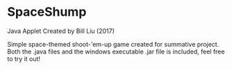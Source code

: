 # SpaceShump

Java Applet Created by Bill Liu (2017)

Simple space-themed shoot-'em-up game created for summative project.
Both the .java files and the windows executable .jar file is included, feel free to try it out!
